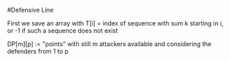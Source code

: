 #Defensive Line

First we save an array with T[i] = index of sequence with sum k starting in i, or -1 if such a sequence does not exist

DP[m][p] := "points" with still m attackers available and considering the defenders from 1 to p
